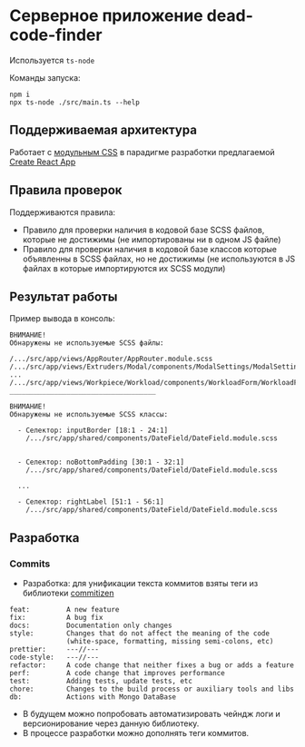 # Серверное приложение dead-code-finder

Используется `ts-node`

Команды запуска:

```
npm i
npx ts-node ./src/main.ts --help
```

## Поддерживаемая архитектура

Работает с [модульным CSS](https://github.com/css-modules/css-modules) в
парадигме разработки предлагаемой
[Create React App](https://create-react-app.dev/docs/adding-a-css-modules-stylesheet)

## Правила проверок

Поддерживаются правила:

- Правило для проверки наличия в кодовой базе SCSS файлов, которые не достижимы
  (не импортированы ни в одном JS файле)
- Правило для проверки наличия в кодовой базе классов которые объявленны в SCSS
  файлах, но не достижимы (не используются в JS файлах в которые импортируются
  их SCSS модули)

## Результат работы

Пример вывода в консоль:

```
ВНИМАНИЕ!
Обнаружены не используемые SCSS файлы:

/.../src/app/views/AppRouter/AppRouter.module.scss
/.../src/app/views/Extruders/Modal/components/ModalSettings/ModalSettings.module.scss
...
/.../src/app/views/Workpiece/Workload/components/WorkloadForm/WorkloadForm.module.scss
____________________________________

ВНИМАНИЕ!
Обнаружены не используемые SCSS классы:

  - Селектор: inputBorder [18:1 - 24:1]
    /.../src/app/shared/components/DateField/DateField.module.scss


  - Селектор: noBottomPadding [30:1 - 32:1]
    /.../src/app/shared/components/DateField/DateField.module.scss

  ...

  - Селектор: rightLabel [51:1 - 56:1]
    /.../src/app/shared/components/DateField/DateField.module.scss
```

## Разработка

### Commits

- Разработка: для унификации текста коммитов взяты теги из библиотеки
  [commitizen](http://commitizen.github.io/cz-cli/)

```
feat:         A new feature
fix:          A bug fix
docs:         Documentation only changes
style:        Changes that do not affect the meaning of the code
              (white-space, formatting, missing semi-colons, etc)
prettier:     ---//---
code-style:   ---//---
refactor:     A code change that neither fixes a bug or adds a feature
perf:         A code change that improves performance
test:         Adding tests, update tests, etc
chore:        Changes to the build process or auxiliary tools and libs
db:           Actions with Mongo DataBase
```

- В будущем можно попробовать автоматизировать чейндж логи и версионирование
  через данную библиотеку.
- В процессе разработки можно дополнять теги коммитов.
